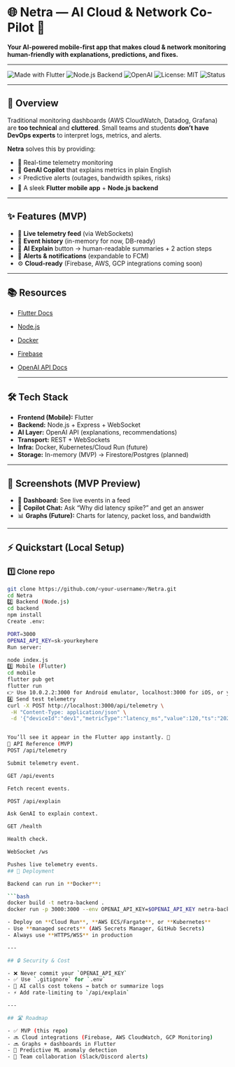 # 🌐 Netra — AI Cloud & Network Co-Pilot 🚀  
**Your AI-powered mobile-first app that makes cloud & network monitoring human-friendly with explanations, predictions, and fixes.**

---

![Made with Flutter](https://img.shields.io/badge/Made%20with-Flutter-blue?logo=flutter)
![Node.js Backend](https://img.shields.io/badge/Backend-Node.js-green?logo=node.js)
![OpenAI](https://img.shields.io/badge/Powered%20by-OpenAI-black?logo=openai)
![License: MIT](https://img.shields.io/badge/License-MIT-yellow.svg)
![Status](https://img.shields.io/badge/Status-MVP-orange)

---

## 📖 Overview  
Traditional monitoring dashboards (AWS CloudWatch, Datadog, Grafana) are **too technical** and **cluttered**. Small teams and students **don’t have DevOps experts** to interpret logs, metrics, and alerts.  

**Netra** solves this by providing:  
- 📡 Real-time telemetry monitoring  
- 🤖 **GenAI Copilot** that explains metrics in plain English  
- ⚡ Predictive alerts (outages, bandwidth spikes, risks)  
- 📱 A sleek **Flutter mobile app** + **Node.js backend**  

---

## ✨ Features (MVP)
- 🔴 **Live telemetry feed** (via WebSockets)  
- 🧾 **Event history** (in-memory for now, DB-ready)  
- 🤖 **AI Explain** button → human-readable summaries + 2 action steps  
- 🔔 **Alerts & notifications** (expandable to FCM)  
- ⚙️ **Cloud-ready** (Firebase, AWS, GCP integrations coming soon)

---
## 📚 Resources
- [Flutter Docs](https://flutter.dev)  
- [Node.js](https://nodejs.org)  
- [Docker](https://docs.docker.com)  
- [Firebase](https://firebase.google.com/docs)  
- [OpenAI API Docs](https://platform.openai.com/docs/quickstart)
  
  ---

## 🛠 Tech Stack
- **Frontend (Mobile):** Flutter  
- **Backend:** Node.js + Express + WebSocket  
- **AI Layer:** OpenAI API (explanations, recommendations)  
- **Transport:** REST + WebSockets  
- **Infra:** Docker, Kubernetes/Cloud Run (future)  
- **Storage:** In-memory (MVP) → Firestore/Postgres (planned)  

---

## 📲 Screenshots (MVP Preview)
 

- 📡 **Dashboard:** See live events in a feed  
- 🤖 **Copilot Chat:** Ask “Why did latency spike?” and get an answer  
- 📊 **Graphs (Future):** Charts for latency, packet loss, and bandwidth  

---

## ⚡ Quickstart (Local Setup)

### 1️⃣ Clone repo
```bash
git clone https://github.com/<your-username>/Netra.git
cd Netra
2️⃣ Backend (Node.js)
cd backend
npm install
Create .env:

PORT=3000
OPENAI_API_KEY=sk-yourkeyhere
Run server:

node index.js
3️⃣ Mobile (Flutter)
cd mobile
flutter pub get
flutter run
👉 Use 10.0.2.2:3000 for Android emulator, localhost:3000 for iOS, or your machine’s IP for a real device.
4️⃣ Send test telemetry
curl -X POST http://localhost:3000/api/telemetry \
 -H "Content-Type: application/json" \
 -d '{"deviceId":"dev1","metricType":"latency_ms","value":120,"ts":"2025-09-25T12:00:00Z","meta":{"target":"api.example.com"}}'


You’ll see it appear in the Flutter app instantly. 🚀
📡 API Reference (MVP)
POST /api/telemetry

Submit telemetry event.

GET /api/events

Fetch recent events.

POST /api/explain

Ask GenAI to explain context.

GET /health

Health check.

WebSocket /ws

Pushes live telemetry events.
## 🚀 Deployment

Backend can run in **Docker**:

```bash
docker build -t netra-backend .
docker run -p 3000:3000 --env OPENAI_API_KEY=$OPENAI_API_KEY netra-backend

- Deploy on **Cloud Run**, **AWS ECS/Fargate**, or **Kubernetes**  
- Use **managed secrets** (AWS Secrets Manager, GitHub Secrets)  
- Always use **HTTPS/WSS** in production  

---

## 🔒 Security & Cost

- ❌ Never commit your `OPENAI_API_KEY`  
- ✅ Use `.gitignore` for `.env`  
- 💸 AI calls cost tokens → batch or summarize logs  
- ⚡ Add rate-limiting to `/api/explain`  

---

## 🛣️ Roadmap

- ✅ MVP (this repo)  
- 🔜 Cloud integrations (Firebase, AWS CloudWatch, GCP Monitoring)  
- 🔜 Graphs + dashboards in Flutter  
- 🔮 Predictive ML anomaly detection  
- 🔮 Team collaboration (Slack/Discord alerts)  





